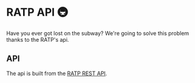 # RATP API 🚇

Have you ever got lost on the subway? We're going to solve this problem thanks to the RATP's api.

## API
The api is built from the [RATP REST API](https://api-ratp.pierre-grimaud.fr/v4/).


